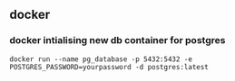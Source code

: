 ## docker

### docker intialising new db container for postgres

```
docker run --name pg_database -p 5432:5432 -e POSTGRES_PASSWORD=yourpassword -d postgres:latest
```
